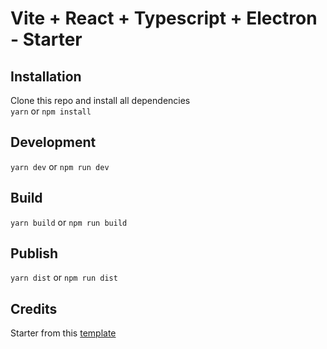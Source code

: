 # Vite + React + Typescript + Electron - Starter

## Installation

Clone this repo and install all dependencies  
`yarn` or `npm install`

## Development

`yarn dev` or `npm run dev`

## Build

`yarn build` or `npm run build`

## Publish

`yarn dist` or `npm run dist`

## Credits

Starter from this [template](https://github.com/AleBL/vite-reactts-electron-starter)